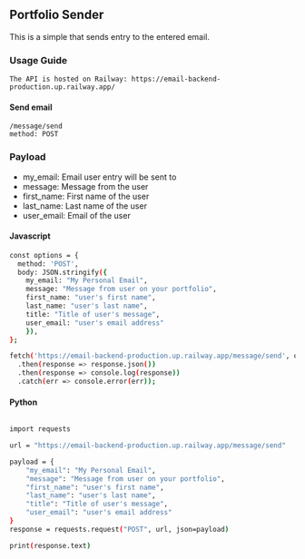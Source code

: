 ## Portfolio Sender

 This is a simple that sends entry to the entered email.

### Usage Guide
    
    The API is hosted on Railway: https://email-backend-production.up.railway.app/

#### Send email
    /message/send
    method: POST

### Payload
- my_email: Email user entry will be sent to
- message: Message from the user
- first_name: First name of the user
- last_name: Last name of the user
- user_email: Email of the user

#### Javascript 
```bash
const options = {
  method: 'POST',
  body: JSON.stringify({
    my_email: "My Personal Email",
    message: "Message from user on your portfolio",
    first_name: "user's first name",
    last_name: "user's last name",
    title: "Title of user's message",
    user_email: "user's email address"
    }),
};

fetch('https://email-backend-production.up.railway.app/message/send', options)
  .then(response => response.json())
  .then(response => console.log(response))
  .catch(err => console.error(err));
```
 
#### Python

```bash

import requests

url = "https://email-backend-production.up.railway.app/message/send"

payload = {
    "my_email": "My Personal Email",
    "message": "Message from user on your portfolio",
    "first_name": "user's first name",
    "last_name": "user's last name",
    "title": "Title of user's message",
    "user_email": "user's email address"
}
response = requests.request("POST", url, json=payload)

print(response.text)

```



